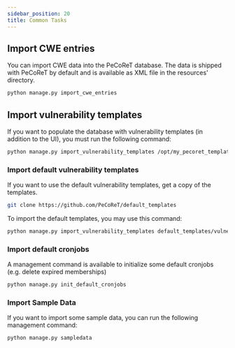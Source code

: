 ```yaml
---
sidebar_position: 20
title: Common Tasks
---
```


## Import CWE entries

You can import CWE data into the PeCoReT database.
The data is shipped with PeCoReT by default and is available as XML file in the resources' directory.

```bash
python manage.py import_cwe_entries
```

## Import vulnerability templates

If you want to populate the database with vulnerability templates (in addition to the UI), you must run the following
command:

```bash
python manage.py import_vulnerability_templates /opt/my_pecoret_templates
```

### Import default vulnerability templates

If you want to use the default vulnerability templates, get a copy of the templates.

```bash
git clone https://github.com/PeCoReT/default_templates
```

To import the default templates, you may use this command:

```bash
python manage.py import_vulnerability_templates default_templates/vulnerability_templates
```

### Import default cronjobs

A management command is available to initialize some default cronjobs (e.g. delete expired memberships)

```bash
python manage.py init_default_cronjobs
```

### Import Sample Data

If you want to import some sample data, you can run the following management command:

```bash
python manage.py sampledata
```
